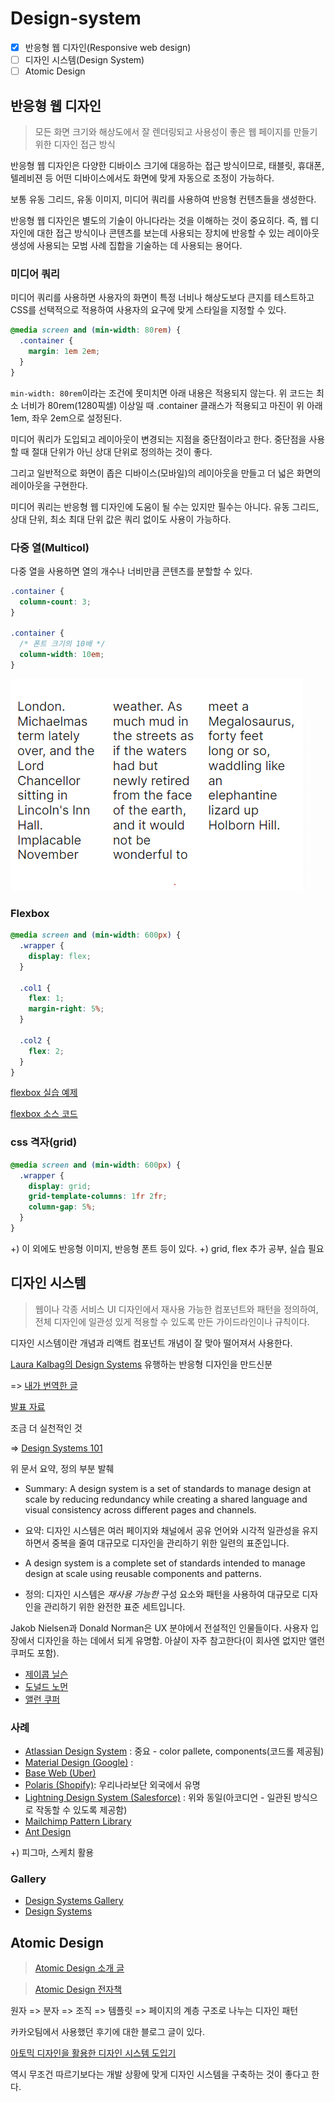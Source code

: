 # Design-system

- [x] 반응형 웹 디자인(Responsive web design)
- [ ] 디자인 시스템(Design System)
- [ ] Atomic Design

## 반응형 웹 디자인

> 모든 화면 크기와 해상도에서 잘 렌더링되고 사용성이 좋은 웹 페이지를 만들기 위한 디자인 접근 방식

반응형 웹 디자인은 다양한 디바이스 크기에 대응하는 접근 방식이므로, 태블릿, 휴대폰, 텔레비젼 등 어떤 디바이스에서도 화면에 맞게 자동으로 조정이 가능하다.

보통 유동 그리드, 유동 이미지, 미디어 쿼리를 사용하여 반응형 컨텐츠들을 생성한다.

반응형 웹 디자인은 별도의 기술이 아니다라는 것을 이해하는 것이 중요히다. 즉, 웹 디자인에 대한 접근 방식이나 콘텐츠를 보는데 사용되는 장치에 반응할 수 있는 레이아웃 생성에 사용되는 모범 사례 집합을 기술하는 데 사용되는 용어다.

### 미디어 쿼리

미디어 쿼리를 사용하면 사용자의 화면이 특정 너비나 해상도보다 큰지를 테스트하고 CSS를 선택적으로 적용하여 사용자의 요구에 맞게 스타일을 지정할 수 있다.

```css
@media screen and (min-width: 80rem) {
  .container {
    margin: 1em 2em;
  }
}
```

`min-width: 80rem`이라는 조건에 못미치면 아래 내용은 적용되지 않는다. 위 코드는 최소 너비가 80rem(1280픽셀) 이상일 때 .container 클래스가 적용되고 마진이 위 아래 1em, 좌우 2em으로 설정된다.

미디어 쿼리가 도입되고 레이아웃이 변경되는 지점을 중단점이라고 한다. 중단점을 사용할 때 절대 단위가 아닌 상대 단위로 정의하는 것이 좋다.

그리고 일반적으로 화면이 좁은 디바이스(모바일)의 레이아웃을 만들고 더 넓은 화면의 레이아웃을 구현한다.

미디어 쿼리는 반응형 웹 디자인에 도움이 될 수는 있지만 필수는 아니다. 유동 그리드, 상대 단위, 최소 최대 단위 값은 쿼리 없이도 사용이 가능하다.

### 다중 열(Multicol)

다중 열을 사용하면 열의 개수나 너비만큼 콘텐츠를 분할할 수 있다.

```css
.container {
  column-count: 3;
}

.container {
  /* 폰트 크기의 10배 */
  column-width: 10em;
}
```

![](/images/multicor.jpg)

### Flexbox

```css
@media screen and (min-width: 600px) {
  .wrapper {
    display: flex;
  }

  .col1 {
    flex: 1;
    margin-right: 5%;
  }

  .col2 {
    flex: 2;
  }
}
```

[flexbox 실습 예제](https://github.com/mdn/css-examples/blob/main/learn/rwd/flex-based-rwd.html)

[flexbox 소스 코드](https://github.com/mdn/css-examples/blob/main/learn/rwd/flex-based-rwd.html)

### css 격자(grid)

```css
@media screen and (min-width: 600px) {
  .wrapper {
    display: grid;
    grid-template-columns: 1fr 2fr;
    column-gap: 5%;
  }
}
```

+) 이 외에도 반응형 이미지, 반응형 폰트 등이 있다.
+) grid, flex 추가 공부, 실습 필요

## 디자인 시스템

> 웹이나 각종 서비스 UI 디자인에서 재사용 가능한 컴포넌트와 패턴을 정의하여, 전체 디자인에 일관성 있게 적용할 수 있도록 만든 가이드라인이나 규칙이다.

디자인 시스템이란 개념과 리액트 컴포넌트 개념이 잘 맞아 떨어져서 사용한다.

[Laura Kalbag의 Design Systems](https://24ways.org/2012/design-systems/)
유행하는 반응형 디자인을 만드신분

=> [내가 번역한 글](/WEEK8/laura-kalbug-design-systems.md)

[발표 자료](https://speakerdeck.com/laurakalbag/design-systems-1)

조금 더 실천적인 것

=> [Design Systems 101](https://www.nngroup.com/articles/design-systems-101/)

위 문서 요약, 정의 부분 발췌

- Summary: A design system is a set of standards to manage design at scale by reducing redundancy while creating a shared language and visual consistency across different pages and channels.

- 요약: 디자인 시스템은 여러 페이지와 채널에서 공유 언어와 시각적 일관성을 유지하면서 중복을 줄여 대규모로 디자인을 관리하기 위한 일련의 표준입니다.

- A design system is a complete set of standards intended to manage design at scale using reusable components and patterns.

- 정의: 디자인 시스템은 _재사용 가능한_ 구성 요소와 패턴을 사용하여 대규모로 디자인을 관리하기 위한 완전한 표준 세트입니다.

Jakob Nielsen과 Donald Norman은 UX 분야에서 전설적인 인물들이다. 사용자 입장에서 디자인을 하는 데에서 되게 유명함. 아샬이 자주 참고한다(이 회사엔 없지만 앨런 쿠퍼도 포함).

- [제이콥 닐슨](https://ko.wikipedia.org/wiki/제이콥_닐슨)
- [도널드 노먼](https://ko.wikipedia.org/wiki/도널드_노먼)
- [앨런 쿠퍼](https://en.wikipedia.org/wiki/Alan_Cooper)

### 사례

- [Atlassian Design System](https://atlassian.design/) : 중요 - color pallete, components(코드롤 제공됨)
- [Material Design (Google)](https://material.io/) :
- [Base Web (Uber)](https://baseweb.design/)
- [Polaris (Shopify)](https://polaris.shopify.com/): 우리나라보단 외국에서 유명
- [Lightning Design System (Salesforce)](https://www.lightningdesignsystem.com/) : 위와 동일(아코디언 - 일관된 방식으로 작동할 수 있도록 제공함)
- [Mailchimp Pattern Library](https://ux.mailchimp.com/patterns)
- [Ant Design](https://ant.design/)

+) 피그마, 스케치 활용

### Gallery

- [Design Systems Gallery](https://designsystemsrepo.com/design-systems/)
- [Design Systems](https://www.designsystems.com/open-design-systems/)

## Atomic Design

> [Atomic Design 소개 글](https://bradfrost.com/blog/post/atomic-web-design/)

> [Atomic Design 전자책](https://atomicdesign.bradfrost.com/)

원자 => 분자 => 조직 => 템플릿 => 페이지의 계층 구조로 나누는 디자인 패턴

카카오팀에서 사용했던 후기에 대한 블로그 글이 있다.

[아토믹 디자인을 활용한 디자인 시스템 도입기](https://fe-developers.kakaoent.com/2022/220505-how-page-part-use-atomic-design-system/)

역시 무조건 따르기보다는 개발 상황에 맞게 디자인 시스템을 구축하는 것이 좋다고 한다.
